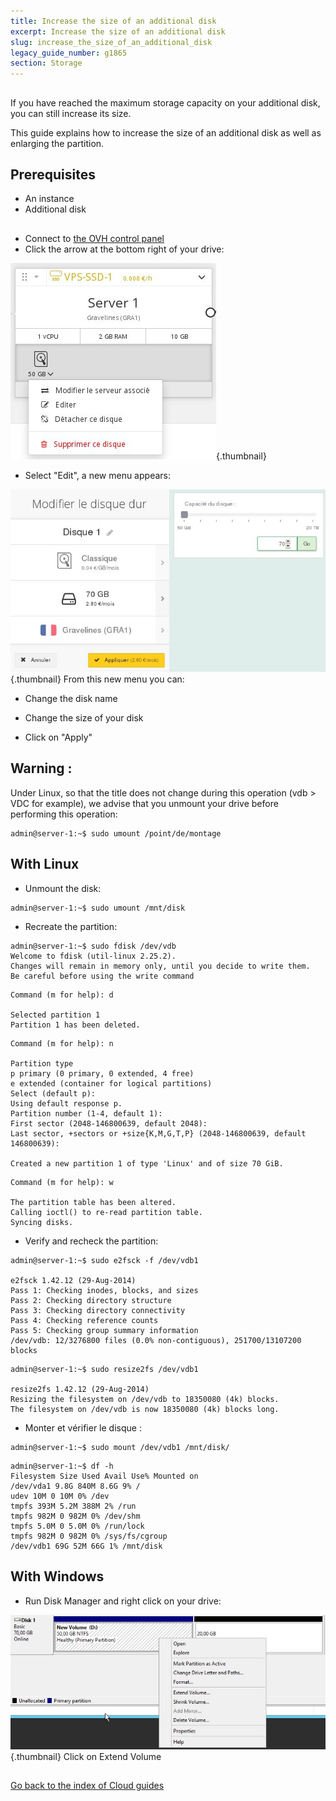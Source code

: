 ```yaml
---
title: Increase the size of an additional disk
excerpt: Increase the size of an additional disk
slug: increase_the_size_of_an_additional_disk
legacy_guide_number: g1865
section: Storage
---
```



## 
If you have reached the maximum storage capacity on your additional disk, you can still increase its size. 

This guide explains how to increase the size of an additional disk as well as enlarging the partition.


## Prerequisites

- An instance
- Additional disk




## 

- Connect to 
[the OVH control panel](https://www.ovh.com/manager/cloud/)
- Click the arrow at the bottom right of your drive:



![](images/img_2744.jpg){.thumbnail}

- Select "Edit", a new menu appears:



![](images/img_2745.jpg){.thumbnail}
From this new menu you can:

- Change the disk name
- Change the size of your disk



- Click on "Apply"



## Warning :
Under Linux, so that the title does not change during this operation (vdb > VDC for example), we advise that you unmount your drive before performing this operation:

```
admin@server-1:~$ sudo umount /point/de/montage
```




## With Linux

- Unmount the disk:

```
admin@server-1:~$ sudo umount /mnt/disk
```




- Recreate the partition:

```
admin@server-1:~$ sudo fdisk /dev/vdb
Welcome to fdisk (util-linux 2.25.2).
Changes will remain in memory only, until you decide to write them.
Be careful before using the write command
```



```
Command (m for help): d

Selected partition 1
Partition 1 has been deleted.
```



```
Command (m for help): n

Partition type
p primary (0 primary, 0 extended, 4 free)
e extended (container for logical partitions)
Select (default p):
Using default response p.
Partition number (1-4, default 1):
First sector (2048-146800639, default 2048):
Last sector, +sectors or +size{K,M,G,T,P} (2048-146800639, default 146800639):

Created a new partition 1 of type 'Linux' and of size 70 GiB.
```



```
Command (m for help): w

The partition table has been altered.
Calling ioctl() to re-read partition table.
Syncing disks.
```


- Verify and recheck the partition:


```
admin@server-1:~$ sudo e2fsck -f /dev/vdb1

e2fsck 1.42.12 (29-Aug-2014)
Pass 1: Checking inodes, blocks, and sizes
Pass 2: Checking directory structure
Pass 3: Checking directory connectivity
Pass 4: Checking reference counts
Pass 5: Checking group summary information
/dev/vdb: 12/3276800 files (0.0% non-contiguous), 251700/13107200 blocks
```



```
admin@server-1:~$ sudo resize2fs /dev/vdb1

resize2fs 1.42.12 (29-Aug-2014)
Resizing the filesystem on /dev/vdb to 18350080 (4k) blocks.
The filesystem on /dev/vdb is now 18350080 (4k) blocks long.
```


- Monter et vérifier le disque :

```
admin@server-1:~$ sudo mount /dev/vdb1 /mnt/disk/
```



```
admin@server-1:~$ df -h
Filesystem Size Used Avail Use% Mounted on
/dev/vda1 9.8G 840M 8.6G 9% /
udev 10M 0 10M 0% /dev
tmpfs 393M 5.2M 388M 2% /run
tmpfs 982M 0 982M 0% /dev/shm
tmpfs 5.0M 0 5.0M 0% /run/lock
tmpfs 982M 0 982M 0% /sys/fs/cgroup
/dev/vdb1 69G 52M 66G 1% /mnt/disk
```





## With Windows

- Run Disk Manager and right click on your drive:



![](images/img_2748.jpg){.thumbnail}
Click on Extend Volume


## 
[Go back to the index of Cloud guides]({legacy}1785)

